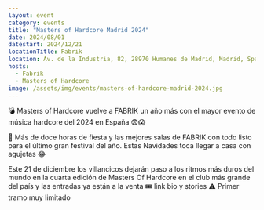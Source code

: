 ```yaml
---
layout: event
category: events
title: "Masters of Hardcore Madrid 2024"
date: 2024/08/01
datestart: 2024/12/21
locationTitle: Fabrik
location: Av. de la Industria, 82, 28970 Humanes de Madrid, Madrid, Spain
hosts:
  - Fabrik
  - Masters of Hardcore
image: /assets/img/events/masters-of-hardcore-madrid-2024.jpg
---
```


💣 Masters of Hardcore vuelve a FABRIK un año más con el mayor evento de música hardcore del 2024 en España 😨😱

🎄 Más de doce horas de fiesta y las mejores salas de FABRIK con todo listo para el último gran festival del año. Estas Navidades toca llegar a casa con agujetas 😂

Este 21 de diciembre los villancicos dejarán paso a los ritmos más duros del mundo en la cuarta edición de Masters Of Hardcore en el club más grande del país y las entradas ya están a la venta 🎟 link bio y stories ⚠️ Primer tramo muy limitado